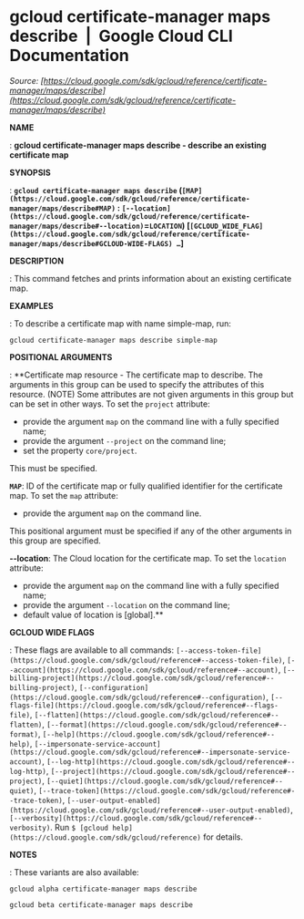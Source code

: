# gcloud certificate-manager maps describe  |  Google Cloud CLI Documentation

*Source: [https://cloud.google.com/sdk/gcloud/reference/certificate-manager/maps/describe](https://cloud.google.com/sdk/gcloud/reference/certificate-manager/maps/describe)*

**NAME**

: **gcloud certificate-manager maps describe - describe an existing certificate map**

**SYNOPSIS**

: **`gcloud certificate-manager maps describe` (`[MAP](https://cloud.google.com/sdk/gcloud/reference/certificate-manager/maps/describe#MAP)` : `[--location](https://cloud.google.com/sdk/gcloud/reference/certificate-manager/maps/describe#--location)`=`LOCATION`) [`[GCLOUD_WIDE_FLAG](https://cloud.google.com/sdk/gcloud/reference/certificate-manager/maps/describe#GCLOUD-WIDE-FLAGS) …`]**

**DESCRIPTION**

: This command fetches and prints information about an existing certificate map.

**EXAMPLES**

: To describe a certificate map with name simple-map, run:

```
gcloud certificate-manager maps describe simple-map
```

**POSITIONAL ARGUMENTS**

: **Certificate map resource - The certificate map to describe. The arguments in
this group can be used to specify the attributes of this resource. (NOTE) Some
attributes are not given arguments in this group but can be set in other ways.
To set the `project` attribute:

- provide the argument `map` on the command line with a fully specified
name;
- provide the argument `--project` on the command line;
- set the property `core/project`.

This must be specified.

**`MAP`**:
ID of the certificate map or fully qualified identifier for the certificate map.
To set the `map` attribute:

- provide the argument `map` on the command line.

This positional argument must be specified if any of the other arguments in this
group are specified.

**--location**:
The Cloud location for the certificate map.
To set the `location` attribute:

- provide the argument `map` on the command line with a fully specified
name;
- provide the argument `--location` on the command line;
- default value of location is [global].**

**GCLOUD WIDE FLAGS**

: These flags are available to all commands: `[--access-token-file](https://cloud.google.com/sdk/gcloud/reference#--access-token-file)`,
`[--account](https://cloud.google.com/sdk/gcloud/reference#--account)`, `[--billing-project](https://cloud.google.com/sdk/gcloud/reference#--billing-project)`,
`[--configuration](https://cloud.google.com/sdk/gcloud/reference#--configuration)`,
`[--flags-file](https://cloud.google.com/sdk/gcloud/reference#--flags-file)`,
`[--flatten](https://cloud.google.com/sdk/gcloud/reference#--flatten)`, `[--format](https://cloud.google.com/sdk/gcloud/reference#--format)`, `[--help](https://cloud.google.com/sdk/gcloud/reference#--help)`, `[--impersonate-service-account](https://cloud.google.com/sdk/gcloud/reference#--impersonate-service-account)`,
`[--log-http](https://cloud.google.com/sdk/gcloud/reference#--log-http)`,
`[--project](https://cloud.google.com/sdk/gcloud/reference#--project)`, `[--quiet](https://cloud.google.com/sdk/gcloud/reference#--quiet)`, `[--trace-token](https://cloud.google.com/sdk/gcloud/reference#--trace-token)`, `[--user-output-enabled](https://cloud.google.com/sdk/gcloud/reference#--user-output-enabled)`,
`[--verbosity](https://cloud.google.com/sdk/gcloud/reference#--verbosity)`.
Run `$ [gcloud help](https://cloud.google.com/sdk/gcloud/reference)` for details.

**NOTES**

: These variants are also available:

```
gcloud alpha certificate-manager maps describe
```

```
gcloud beta certificate-manager maps describe
```